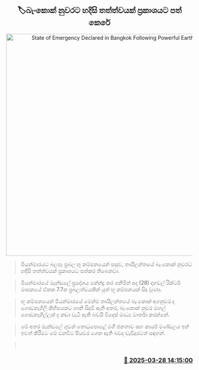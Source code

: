 <p align='center'><b><h2 align='center' title='State of Emergency Declared in Bangkok Following Powerful Earthquake'>🏷බැංකොක් නුවරට හදිසි තත්ත්වයක් ප්‍රකාශයට පත් කෙරේ</h2></b></p>
<p align='center'><img src='https://helakuru.sgp1.cdn.digitaloceanspaces.com/esana/images/lib/bangkok-hh.jpg' width='600' alt='State of Emergency Declared in Bangkok Following Powerful Earthquake'></p>

> මියන්මාරයට බලපෑ ප්‍රබල භූ කම්පනයෙන් පසුව, තායිලන්තයේ බැංකොක් නුවරට හදිසි තත්ත්වයක් ප්‍රකාශයට පත්කර තිබෙනවා.

> මියන්මාරයේ මැන්ඩලේ ප්‍රදේශය කේන්ද්‍ර කර ගනිමින් අද (28) දහවල් රික්ටර් මාපකයේ ඒකක 7.7ක ප්‍රබලත්වයකින් යුත් භූ කම්පනයක් සිදු වුණා.

> භූ කම්පනයෙන් මියන්මාරයේ මෙන්ම තායිලන්තයේ බැංකොක් අගනුවර ද ගොඩනැගිලි කිහිපයකට හානි සිදුවී ඇති අතර, බැංකොක් නුවර මහල් ගොඩනැගිල්ලක් ද කඩා වැටී ඇති බවයි විදෙස් මාධ්‍ය වාර්තා කරන්නේ.

> මේ අතර මැන්ඩලේ ගුවන් තොටුපොළේ මගී ජනතාව සහ කාර්ය මණ්ඩලය ඉන් ඉවත් කිරීමට මේ වනවිට පියවර ගෙන ඇති බවද වැඩිදුරටත් සඳහන්.

>  



<h3 align='right'><a href='https://www.helakuru.lk/esana/p/108740/'>📅 2025-03-28 14:15:00</a></h3>
